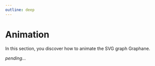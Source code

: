 ```yaml
---
outline: deep
---
```


# Animation

In this section, you discover how to animate the SVG graph Graphane.

*pending...*